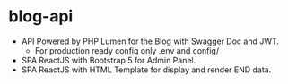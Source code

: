 # blog-api

- API Powered by PHP Lumen for the Blog with Swagger Doc and JWT.
    - For production ready config only .env and config/
- SPA ReactJS with Bootstrap 5 for Admin Panel.
- SPA ReactJS with HTML Template for display and render END data.


